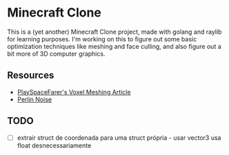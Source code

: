 # Minecraft Clone

This is a (yet another) Minecraft Clone project, made with golang and raylib for learning purposes. I'm working on this to figure out some basic optimization techniques like meshing and face culling, and also figure out a bit more of 3D computer graphics.

## Resources

- [PlaySpaceFarer's Voxel Meshing Article](https://playspacefarer.com/voxel-meshing/)
- [Perlin Noise](https://rtouti.github.io/graphics/perlin-noise-algorithm)

## TODO

- [ ] extrair struct de coordenada para uma struct própria - usar vector3 usa float desnecessariamente
